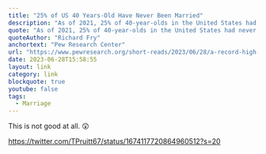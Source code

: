 ```yaml
---
title: "25% of US 40 Years-Old Have Never Been Married"
description: "As of 2021, 25% of 40-year-olds in the United States had never been married. This was a significant increase from 20% in 2010, according to a new Pew Research Center analysis of Census Bureau data."
quote: "As of 2021, 25% of 40-year-olds in the United States had never been married. This was a significant increase from 20% in 2010, according to a new Pew Research Center analysis of Census Bureau data."
quoteAuthor: "Richard Fry"
anchortext: "Pew Research Center"
url: "https://www.pewresearch.org/short-reads/2023/06/28/a-record-high-share-of-40-year-olds-in-the-us-have-never-been-married/"
date: 2023-06-28T15:58:55
layout: link
category: link
blockquote: true
youtube: false
tags:
  - Marriage
---
```

This is not good at all. 😲 

https://twitter.com/TPruitt67/status/1674117720864960512?s=20